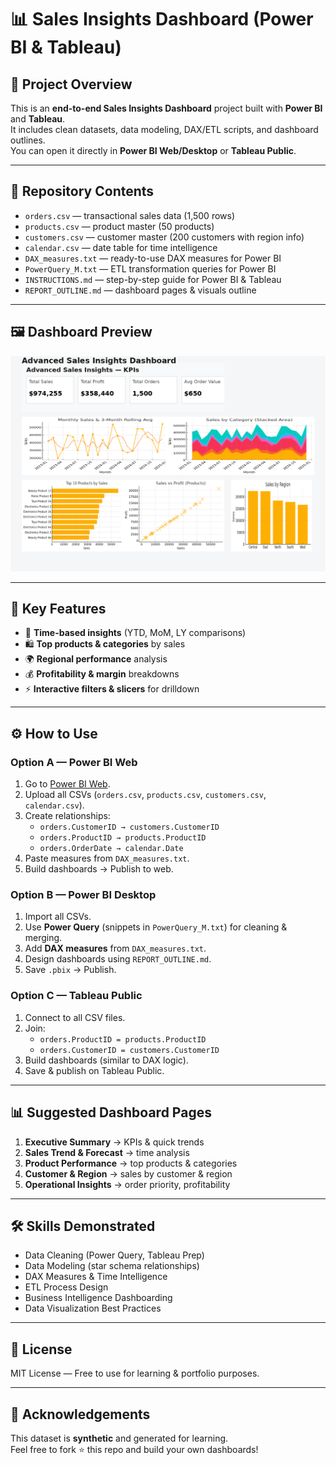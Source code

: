 # 📊 Sales Insights Dashboard (Power BI & Tableau)



## 🚀 Project Overview
This is an **end-to-end Sales Insights Dashboard** project built with **Power BI** and **Tableau**.  
It includes clean datasets, data modeling, DAX/ETL scripts, and dashboard outlines.  
You can open it directly in **Power BI Web/Desktop** or **Tableau Public**.

---

## 📂 Repository Contents
- `orders.csv` — transactional sales data (1,500 rows)  
- `products.csv` — product master (50 products)  
- `customers.csv` — customer master (200 customers with region info)  
- `calendar.csv` — date table for time intelligence  
- `DAX_measures.txt` — ready-to-use DAX measures for Power BI  
- `PowerQuery_M.txt` — ETL transformation queries for Power BI  
- `INSTRUCTIONS.md` — step-by-step guide for Power BI & Tableau  
- `REPORT_OUTLINE.md` — dashboard pages & visuals outline  
  

---

## 🖼️ Dashboard Preview


![Dashboard Preview](preview.png.png)

---

## 🔑 Key Features
- 📆 **Time-based insights** (YTD, MoM, LY comparisons)  
- 🛍️ **Top products & categories** by sales  
- 🌍 **Regional performance** analysis  
- 💰 **Profitability & margin** breakdowns  
- ⚡ **Interactive filters & slicers** for drilldown  

---

## ⚙️ How to Use
### Option A — Power BI Web
1. Go to [Power BI Web](https://app.powerbi.com).  
2. Upload all CSVs (`orders.csv`, `products.csv`, `customers.csv`, `calendar.csv`).  
3. Create relationships:
   - `orders.CustomerID → customers.CustomerID`  
   - `orders.ProductID → products.ProductID`  
   - `orders.OrderDate → calendar.Date`  
4. Paste measures from `DAX_measures.txt`.  
5. Build dashboards → Publish to web.

### Option B — Power BI Desktop
1. Import all CSVs.  
2. Use **Power Query** (snippets in `PowerQuery_M.txt`) for cleaning & merging.  
3. Add **DAX measures** from `DAX_measures.txt`.  
4. Design dashboards using `REPORT_OUTLINE.md`.  
5. Save `.pbix` → Publish.

### Option C — Tableau Public
1. Connect to all CSV files.  
2. Join:
   - `orders.ProductID = products.ProductID`  
   - `orders.CustomerID = customers.CustomerID`  
3. Build dashboards (similar to DAX logic).  
4. Save & publish on Tableau Public.

---

## 📊 Suggested Dashboard Pages
1. **Executive Summary** → KPIs & quick trends  
2. **Sales Trend & Forecast** → time analysis  
3. **Product Performance** → top products & categories  
4. **Customer & Region** → sales by customer & region  
5. **Operational Insights** → order priority, profitability  

---

## 🛠️ Skills Demonstrated
- Data Cleaning (Power Query, Tableau Prep)  
- Data Modeling (star schema relationships)  
- DAX Measures & Time Intelligence  
- ETL Process Design  
- Business Intelligence Dashboarding  
- Data Visualization Best Practices  

---

## 📜 License
MIT License — Free to use for learning & portfolio purposes.

---

## 🙌 Acknowledgements
This dataset is **synthetic** and generated for learning.  
Feel free to fork ⭐ this repo and build your own dashboards!
